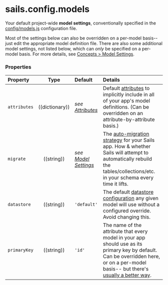 # sails.config.models

Your default project-wide **model settings**, conventionally specified in the [config/models.js](http://sailsjs.com/documentation/anatomy/myApp/config/models-js) configuration file.

Most of the settings below can also be overridden on a per-model basis-- just edit the appropriate model definition file.  There are also some additional model settings, not listed below, which can _only_ be specified on a per-model basis.  For more details, see [Concepts > Model Settings](http://sailsjs.com/documentation/concepts/orm/model-settings).

### Properties


  Property             | Type            | Default                         | Details
 :---------------------|:---------------:|:------------------------------- |:--------
  `attributes`         | ((dictionary))  | _see [Attributes](http://sailsjs.org/documentation/concepts/models-and-orm/attributes)_ | Default [attributes](http://sailsjs.org/documentation/concepts/models-and-orm/attributes) to implicitly include in all of your app's model definitions.  (Can be overridden on an attribute-by-attribute basis.)
 `migrate`             | ((string))   | _see [Model Settings](http://sailsjs.com/documentation/concepts/orm/model-settings)_        | The [auto-migration strategy](http://sailsjs.com/documentation/concepts/models-and-orm/model-settings#?migrate) for your Sails app.  How & whether Sails will attempt to automatically rebuild the tables/collections/etc. in your schema every time it lifts.
 `datastore`           | ((string))   | `'default'`                     | The default [datastore configuration](http://sailsjs.com/documentation/reference/sails-config/sails-config-datastores) any given model will use without a configured override.  Avoid changing this.
 `primaryKey`          | ((string))   | `'id'`             | The name of the attribute that every model in your app should use as its primary key by default.  Can be overridden here, or on a per-model basis-- but there's [usually a better way](http://sailsjs.com/documentation/concepts/models-and-orm/model-settings#?primarykey).

<docmeta name="displayName" value="sails.config.models">
<docmeta name="pageType" value="property">
